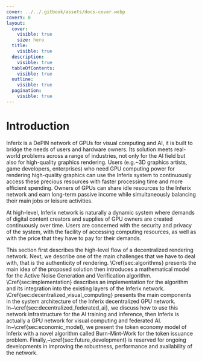 ```yaml
---
cover: ../../.gitbook/assets/docs-cover.webp
coverY: 0
layout:
  cover:
    visible: true
    size: hero
  title:
    visible: true
  description:
    visible: true
  tableOfContents:
    visible: true
  outline:
    visible: true
  pagination:
    visible: true
---
```


# Introduction

Inferix is a DePIN network of GPUs for visual computing and AI, it is built to bridge the needs of users and hardware owners. Its solution meets real-world problems across a range of industries, not only for the AI field but also for high-quality graphics rendering. Users (e.g.\~3D graphics artists, game developers, enterprises) who need GPU computing power for rendering high-quality graphics can use the Inferix system to continuously access these precious resources with faster processing time and more efficient spending. Owners of GPUs can share idle resources to the Inferix network and earn long-term passive income while simultaneously balancing their main jobs or leisure activities.

At high-level, Inferix network is naturally a dynamic system where demands of digital content creators and supplies of GPU owners are created continuously over time. Users are concerned with the security and privacy of the system, with the facility of accessing computing resources, as well as with the price that they have to pay for their demands.

This section first describes the high-level flow of a decentralized rendering network. Next, we describe one of the main challenges that we have to deal with, that is the authenticity of rendering. \Cref{sec:algorithms} presents the main idea of the proposed solution then introduces a mathematical model for the Active Noise Generation and Verification algorithm. \Cref{sec:implementation} describes an implementation for the algorithm and its integration into the existing layers of the Inferix network. \Cref{sec:decentralized\_visual\_computing} presents the main components in the system architecture of the Inferix decentralized GPU network. In\~\cref{sec:decentralized\_federated\_ai}, we discuss how to use this network infrastructure for the AI training and inference, then Inferix is actually a GPU network for visual computing and federated AI. In\~\cref{sec:economic\_model}, we present the token economy model of Inferix with a novel algorithm called Burn-Mint-Work for the token issuance problem. Finally,\~\cref{sec:future\_development} is reserved for ongoing developments in improving the robustness, performance and availability of the network.



```latex
```
